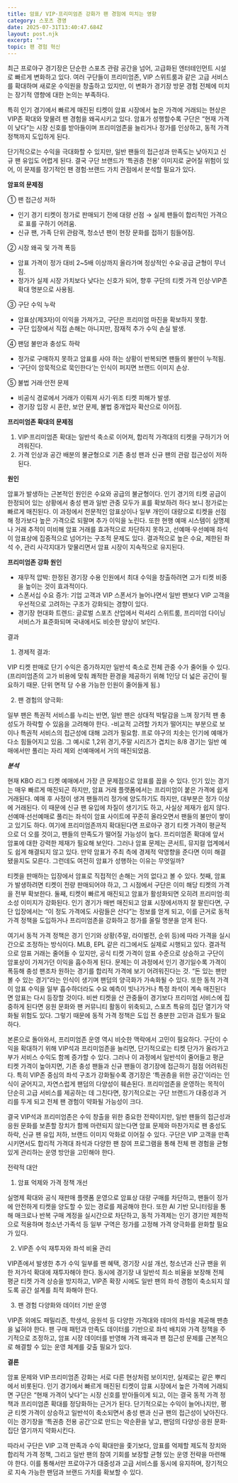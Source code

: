 ```yaml
---
title: 암표/ VIP·프리미엄존 강화가 팬 경험에 미치는 영향
category: 스포츠 경영
date: 2025-07-31T13:40:47.684Z
layout: post.njk
excerpt: ""
topic: 팬 경험 혁신
---
```

최근 프로야구 경기장은 단순한 스포츠 관람 공간을 넘어, 고급화된 엔터테인먼트 시설로 빠르게 변화하고 있다. 여러 구단들이 프리미엄존, VIP 스위트룸과 같은 고급 서비스를 확대하며 새로운 수익원을 창출하고 있지만, 이 변화가 경기장 방문 경험 전체에 미치는 장기적 영향에 대한 논의는 부족하다.

특히 인기 경기에서 빠르게 매진된 티켓이 암표 시장에서 높은 가격에 거래되는 현상은 VIP존 확대와 맞물려 팬 경험을 왜곡시키고 있다. 암표가 성행할수록 구단은 “현재 가격이 낮다”는 시장 신호를 받아들이며 프리미엄존을 늘리거나 정가를 인상하고, 동적 가격 정책까지 도입하게 된다.

단기적으로는 수익을 극대화할 수 있지만, 일반 팬들의 접근성과 만족도는 낮아지고 신규 팬 유입도 어렵게 된다. 결국 구단 브랜드가 ‘특권층 전용’ 이미지로 굳어질 위험이 있어, 이 문제를 장기적인 팬 경험·브랜드 가치 관점에서 분석할 필요가 있다.

**암표의 문제점**

① 팬 접근성 저하

* 인기 경기 티켓이 정가로 판매되기 전에 대량 선점 → 실제 팬들이 합리적인 가격으로 표를 구하기 어려움.
* 신규 팬, 가족 단위 관람객, 청소년 팬이 현장 문화를 접하기 힘들어짐.

② 시장 왜곡 및 가격 폭등


* 암표 가격이 정가 대비 2~5배 이상까지 올라가며 정상적인 수요·공급 균형이 무너짐.
* 정가가 실제 시장 가치보다 낮다는 신호가 되어, 향후 구단의 티켓 가격 인상·VIP존 확대 명분으로 사용됨.

③ 구단 수익 누락

* 암표상(제3자)이 이익을 가져가고, 구단은 프리미엄 마진을 확보하지 못함.
* 구단 입장에서 직접 손해는 아니지만, 잠재적 추가 수익 손실 발생.

④ 팬덤 불만과 충성도 하락

* 정가로 구매하지 못하고 암표를 사야 하는 상황이 반복되면 팬들의 불만이 누적됨.
* ‘구단이 암묵적으로 묵인한다’는 인식이 퍼지면 브랜드 이미지 손상.

⑤ 불법 거래·안전 문제

* 비공식 경로에서 거래가 이뤄져 사기·위조 티켓 피해가 발생.
* 경기장 입장 시 혼란, 보안 문제, 불법 중개업자 확산으로 이어짐.

**프리미엄존 확대의 문제점**

1. VIP·프리미엄존 확대는 일반석 축소로 이어져, 합리적 가격대의 티켓을 구하기가 어려워진다.
2. 가격 인상과 공간 배분의 불균형으로 기존 충성 팬과 신규 팬의 관람 접근성이 저하된다.

**원인**

암표가 발생하는 근본적인 원인은 수요와 공급의 불균형이다. 인기 경기의 티켓 공급이 한정되어 있는 상황에서 충성 팬과 일반 관중 모두가 표를 확보하려 하다 보니 정가로는 빠르게 매진된다. 이 과정에서 전문적인 암표상이나 일부 개인이 대량으로 티켓을 선점해 정가보다 높은 가격으로 되팔며 추가 이익을 노린다. 또한 현행 예매 시스템이 실명제나 거래 추적이 미비해 암표 거래를 효과적으로 차단하지 못하고, 선예매·우선예매 좌석이 암표상에 집중적으로 넘어가는 구조적 문제도 있다. 결과적으로 높은 수요, 제한된 좌석 수, 관리 사각지대가 맞물리면서 암표 시장이 지속적으로 유지된다.

**프리미엄존 강화 원인**

* 재무적 압박: 한정된 경기장 수용 인원에서 최대 수익을 창출하려면 고가 티켓 비중을 높이는 것이 효과적이다. 
* 스폰서십 수요 증가: 기업 고객과 VIP 스폰서가 늘어나면서 일반 팬보다 VIP 고객을 우선적으로 고려하는 구조가 강화되는 경향이 있다. 
* 경기장 현대화 트렌드: 글로벌 스포츠 산업에서 럭셔리 스위트룸, 프리미엄 다이닝 서비스가 표준화되며 국내에서도 비슷한 양상이 보인다. 

결과


1.	경제적 결과: 

VIP 티켓 판매로 단기 수익은 증가하지만 일반석 축소로 전체 관중 수가 줄어들 수 있다. (프리미엄존의 고가 비용에 맞춰 쾌적한 환경을 제공하기 위해 1인당 더 넓은 공간이 필요하기 때문. 단위 면적 당 수용 가능한 인원이 줄어들게 됨.)


2.	팬 경험의 양극화: 

일부 팬은 특권적 서비스를 누리는 반면, 일반 팬은 상대적 박탈감을 느껴 장기적 팬 충성도가 하락할 수 있음을 고려해야 한다. -비교적 고려할 가치가 떨어지는 부분으로 보이나 특권적 서비스의 접근성에 대해 고려가 필요함. 프로 야구의 치솟는 인기에 예매가 다소 힘들어지고 있음. 그 예시로 1,2위 경기,주말 시리즈가 겹치는 8/8 경기는 일반 예매에서만 풀리는 자리 제외 선예매에서 거의 매진되었음.

***분석***

현재 KBO 리그 티켓 예매에서 가장 큰 문제점으로 암표를 꼽을 수 있다. 인기 있는 경기는 매우 빠르게 매진되곤 하지만, 암표 거래 플랫폼에서는 프리미엄이 붙은 가격에 쉽게 거래된다. 예매 후 사정이 생겨 팬들끼리 정가에 양도하기도 하지만, 대부분은 정가 이상에 거래된다. 이 때문에 신규 팬 유입에 차질이 생기기도 하고, 사실상 제재가 쉽지 않다. 선예매·선선예매로 풀리는 좌석이 암표 사이트에 꾸준히 올라오면서 팬들의 불만이 쌓이고 있기도 하다. 여기에 프리미엄존까지 확대된다면 프로야구 경기 티켓 가격이 평균적으로 더 오를 것이고, 팬들의 만족도가 떨어질 가능성이 높다. 프리미엄존 확대에 앞서 암표에 대한 강력한 제재가 필요해 보인다. 그러나 암표 문제는 콘서트, 뮤지컬 업계에서도 쉽게 해결되지 않고 있다. 만약 암표가 주최 측에 경제적 악영향을 준다면 이미 해결됐을지도 모른다. 그런데도 여전히 암표가 성행하는 이유는 무엇일까?

티켓을 판매하는 입장에서 암표로 직접적인 손해는 거의 없다고 볼 수 있다. 첫째, 암표가 발생하려면 티켓이 전량 판매되어야 하고, 그 시점에서 구단은 이미 해당 티켓의 가격을 전부 확보한다. 둘째, 티켓이 빠르게 매진되고 암표가 활성화되면 오히려 프리미엄·희소성 이미지가 강화된다. 인기 경기가 매번 매진되고 암표 시장에서까지 잘 팔린다면, 구단 입장에서는 “이 정도 가격에도 사람들은 산다”는 정보를 얻게 되고, 이를 근거로 동적 가격 정책을 도입하거나 프리미엄존을 강화하고 정가를 올릴 명분을 얻게 된다.

여기서 동적 가격 정책은 경기 인기와 상황(주말, 라이벌전, 순위 등)에 따라 가격을 실시간으로 조정하는 방식이다. MLB, EPL 같은 리그에서도 실제로 시행되고 있다. 결과적으로 암표 거래는 줄어들 수 있지만, 공식 티켓 가격이 암표 수준으로 상승하고 구단이 암표상이 가져가던 이익을 흡수하게 된다. 문제는 이 과정에서 인기 경기일수록 가격이 폭등해 충성 팬조차 원하는 경기를 합리적 가격에 보기 어려워진다는 것. “돈 있는 팬만 볼 수 있는 경기”라는 인식이 생기며 팬덤의 양극화가 가속화될 수 있다. 또한 동적 가격이 암표 수익을 일부 흡수하더라도 수요 예측이 빗나가거나 특정 좌석이 계속 매진된다면 암표는 다시 등장할 것이다. 비싼 티켓을 산 관중들이 경기보다 프리미엄 서비스에 집중하게 된다면 응원 문화와 팬 커뮤니티 활동이 위축되고, 스포츠 특유의 집단 열기가 약화될 위험도 있다. 그렇기 때문에 동적 가격 정책은 도입 전 충분한 고민과 검토가 필요하다.

 본론으로 돌아와서, 프리미엄존 운영 역시 비슷한 맥락에서 고민이 필요하다. 구단이 수익을 확대하기 위해 VIP석과 프리미엄존을 늘리면, 단기적으로는 티켓 단가가 올라가고 부가 서비스 수익도 함께 증가할 수 있다. 그러나 이 과정에서 일반석이 줄어들고 평균 티켓 가격이 높아지면, 기존 충성 팬들과 신규 팬들이 경기장에 접근하기 점점 어려워진다. 특히 VIP존 중심의 좌석 구조가 강화될수록 경기장은 ‘특권층을 위한 공간’이라는 인식이 굳어지고, 자연스럽게 팬덤의 다양성이 훼손된다. 프리미엄존을 운영하는 목적이 단순히 고급 서비스를 제공하는 데 그친다면, 장기적으로는 구단 브랜드가 대중성과 거리를 두게 되고 전체 팬 경험이 약화될 가능성이 크다.

결국 VIP석과 프리미엄존은 수익 창출을 위한 중요한 전략이지만, 일반 팬들의 접근성과 응원 문화를 보존할 장치가 함께 마련되지 않는다면 암표 문제와 마찬가지로 팬 충성도 하락, 신규 팬 유입 저하, 브랜드 이미지 악화로 이어질 수 있다. 구단은 VIP 고객을 만족시키면서도 합리적 가격대 좌석과 다양한 팬 참여 프로그램을 통해 전체 팬 경험을 균형 있게 관리하는 운영 방안을 고민해야 한다.

전략적 대안



1. 암표 억제와 가격 정책 개선

실명제 확대와 공식 재판매 플랫폼 운영으로 암표상 대량 구매를 차단하고, 팬들이 정가에 안전하게 티켓을 양도할 수 있는 경로를 제공해야 한다. 또한 AI 기반 모니터링을 통해 매크로나 반복 구매 계정을 실시간으로 차단하고, 동적 가격제는 인기 경기만 제한적으로 적용하며 청소년·가족석 등 일부 구역은 정가를 고정해 가격 양극화를 완화할 필요가 있다.


2.	VIP존 수익 재투자와 좌석 비율 관리


 VIP존에서 발생한 추가 수익 일부를 팬 혜택, 경기장 시설 개선, 청소년과 신규 팬을 위한 저가석 확대에 재투자해야 한다. 동시에 경기장 내 일반석 최소 비율을 보장해 전체 평균 티켓 가격 상승을 방지하고, VIP존 확장 시에도 일반 팬의 좌석 경험이 축소되지 않도록 공간 설계를 최적 화해야 한다.


3.	팬 경험 다양화와 데이터 기반 운영


VIP존 외에도 패밀리존, 학생석, 응원석 등 다양한 가격대와 테마의 좌석을 제공해 팬층을 넓혀야 한다. 팬 구매 패턴과 만족도 데이터를 기반으로 좌석 배치와 가격 정책을 주기적으로 조정하고, 암표 시장 데이터를 반영해 가격 왜곡과 팬 접근성 문제를 근본적으로 해결할 수 있는 운영 체계를 갖출 필요가 있다.

**결론**

암표 문제와 VIP·프리미엄존 강화는 서로 다른 현상처럼 보이지만, 실제로는 같은 뿌리에서 비롯된다. 인기 경기에서 빠르게 매진된 티켓이 암표 시장에서 높은 가격에 거래되면 구단은 “현재 가격이 낮다”는 시장 신호를 받아들이게 되고, 이는 결국 동적 가격 정책과 프리미엄존 확대를 정당화하는 근거가 된다. 단기적으로는 수익이 늘어나지만, 평균 티켓 가격이 상승하고 일반석이 축소되면서 충성 팬과 신규 팬의 접근성이 낮아진다. 이는 경기장을 ‘특권층 전용 공간’으로 만드는 악순환을 낳고, 팬덤의 다양성·응원 문화·집단 열기까지 약화시킨다.

따라서 구단은 VIP 고객 만족과 수익 확대만을 좇기보다, 암표를 억제할 제도적 장치와 합리적 가격 정책, 그리고 일반 팬의 참여 기회를 보장할 균형 있는 운영 전략을 마련해야 한다. 이를 통해서만 프로야구가 대중성과 고급 서비스를 동시에 유지하며, 장기적으로 지속 가능한 팬덤과 브랜드 가치를 확보할 수 있다.